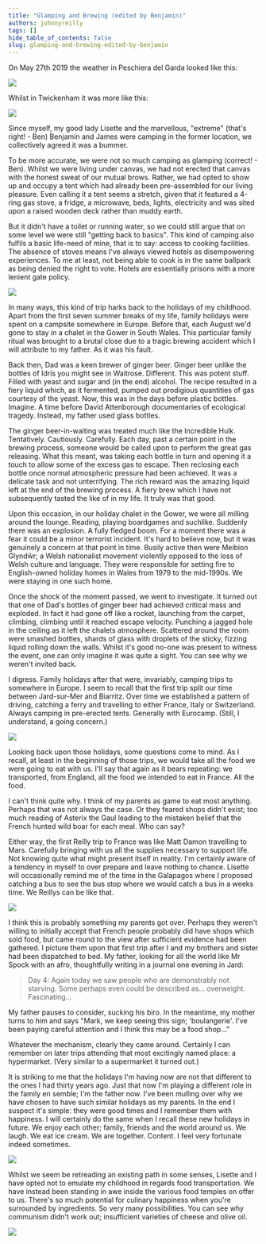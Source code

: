 ```yaml
---
title: "Glamping and Brewing (edited by Benjamin)"
authors: johnnyreilly
tags: []
hide_table_of_contents: false
slug: glamping-and-brewing-edited-by-benjamin
---
```

On May 27th 2019 the weather in Peschiera del Garda looked like this:

![](weather-forecast.png)

Whilst in Twickenham it was more like this:

![](weather-forecast-twickenham.png)

Since myself, my good lady Lisette and the marvellous, "extreme" (that's right! - Ben) Benjamin and James were camping in the former location, we collectively agreed it was a bummer.

To be more accurate, we were not so much camping as glamping (correct! - Ben). Whilst we were living under canvas, we had not erected that canvas with the honest sweat of our mutual brows. Rather, we had opted to show up and occupy a tent which had already been pre-assembled for our living pleasure. Even calling it a tent seems a stretch, given that it featured a 4-ring gas stove, a fridge, a microwave, beds, lights, electricity and was sited upon a raised wooden deck rather than muddy earth.

But it didn't have a toilet or running water, so we could still argue that on some level we were still "getting back to basics". This kind of camping also fulfils a basic life-need of mine, that is to say: access to cooking facilities. The absence of stoves means I've always viewed hotels as disempowering experiences. To me at least, not being able to cook is in the same ballpark as being denied the right to vote. Hotels are essentially prisons with a more lenient gate policy.

![](IMG_20190526_195626.jpg)

In many ways, this kind of trip harks back to the holidays of my childhood. Apart from the first seven summer breaks of my life, family holidays were spent on a campsite somewhere in Europe. Before that, each August we'd gone to stay in a chalet in the Gower in South Wales. This particular family ritual was brought to a brutal close due to a tragic brewing accident which I will attribute to my father. As it was his fault.

Back then, Dad was a keen brewer of ginger beer. Ginger beer unlike the bottles of Idris you might see in Waitrose. Different. This was potent stuff. Filled with yeast and sugar and (in the end) alcohol. The recipe resulted in a fiery liquid which, as it fermented, pumped out prodigious quantities of gas courtesy of the yeast. Now, this was in the days before plastic bottles. Imagine. A time before David Attenborough documentaries of ecological tragedy. Instead, my father used glass bottles.

The ginger beer-in-waiting was treated much like the Incredible Hulk. Tentatively. Cautiously. Carefully. Each day, past a certain point in the brewing process, someone would be called upon to perform the great gas releasing. What this meant, was taking each bottle in turn and opening it a touch to allow some of the excess gas to escape. Then reclosing each bottle once normal atmospheric pressure had been achieved. It was a delicate task and not unterrifying. The rich reward was the amazing liquid left at the end of the brewing process. A fiery brew which I have not subsequently tasted the like of in my life. It truly was that good.

Upon this occasion, in our holiday chalet in the Gower, we were all milling around the lounge. Reading, playing boardgames and suchlike. Suddenly there was an explosion. A fully fledged boom. For a moment there was a fear it could be a minor terrorist incident. It's hard to believe now, but it was genuinely a concern at that point in time. Busily active then were Meibion Glyndŵr; a Welsh nationalist movement violently opposed to the loss of Welsh culture and language. They were responsible for setting fire to English-owned holiday homes in Wales from 1979 to the mid-1990s. We were staying in one such home.

Once the shock of the moment passed, we went to investigate. It turned out that one of Dad's bottles of ginger beer had achieved critical mass and exploded. In fact it had gone off like a rocket, launching from the carpet, climbing, climbing until it reached escape velocity. Punching a jagged hole in the ceiling as it left the chalets atmosphere. Scattered around the room were smashed bottles, shards of glass with droplets of the sticky, fizzing liquid rolling down the walls. Whilst it's good no-one was present to witness the event, one can only imagine it was quite a sight. You can see why we weren't invited back.

I digress. Family holidays after that were, invariably, camping trips to somewhere in Europe. I seem to recall that the first trip split our time between Jard-sur-Mer and Biarritz. Over time we established a pattern of driving, catching a ferry and travelling to either France, Italy or Switzerland. Always camping in pre-erected tents. Generally with Eurocamp. (Still, I understand, a going concern.)

![](IMG-20190529-WA0007.jpg)

Looking back upon those holidays, some questions come to mind. As I recall, at least in the beginning of those trips, we would take all the food we were going to eat with us. I'll say that again as it bears repeating: we transported, from England, all the food we intended to eat in France. All the food.

I can't think quite why. I think of my parents as game to eat most anything. Perhaps that was not always the case. Or they feared shops didn't exist; too much reading of Asterix the Gaul leading to the mistaken belief that the French hunted wild boar for each meal. Who can say?

Either way, the first Reilly trip to France was like Matt Damon travelling to Mars. Carefully bringing with us all the supplies necessary to support life. Not knowing quite what might present itself in reality. I'm certainly aware of a tendency in myself to over prepare and leave nothing to chance. Lisette will occasionally remind me of the time in the Galapagos where I proposed catching a bus to see the bus stop where we would catch a bus in a weeks time. We Reillys can be like that.

![](IMG-20190529-WA0009.jpg)

I think this is probably something my parents got over. Perhaps they weren't willing to initially accept that French people probably did have shops which sold food, but came round to the view after sufficient evidence had been gathered. I picture them upon that first trip after I and my brothers and sister had been dispatched to bed. My father, looking for all the world like Mr Spock with an afro, thoughtfully writing in a journal one evening in Jard:

> Day 4: Again today we saw people who are demonstrably not starving. Some perhaps even could be described as... overweight. Fascinating...

My father pauses to consider, sucking his biro. In the meantime, my mother turns to him and says "Mark, we keep seeing this sign; 'boulangerie'. I've been paying careful attention and I think this may be a food shop..."

Whatever the mechanism, clearly they came around. Certainly I can remember on later trips attending that most excitingly named place: a hypermarket. (Very similar to a supermarket it turned out.)

It is striking to me that the holidays I'm having now are not that different to the ones I had thirty years ago. Just that now I'm playing a different role in the family en semble; I'm the father now. I've been mulling over why we have chosen to have such similar holidays as my parents. In the end I suspect it's simple: they were good times and I remember them with happiness. I will certainly do the same when I recall these new holidays in future. We enjoy each other; family, friends and the world around us. We laugh. We eat ice cream. We are together. Content. I feel very fortunate indeed sometimes.

![](IMG_20190530_140808_1.jpg)

Whilst we seem be retreading an existing path in some senses, Lisette and I have opted not to emulate my childhood in regards food transportation. We have instead been standing in awe inside the various food temples on offer to us. There's so much potential for culinary happiness when you're surrounded by ingredients. So very many possibilities. You can see why communism didn't work out; insufficient varieties of cheese and olive oil.

![](IMG-20190529-WA0002.jpg)


